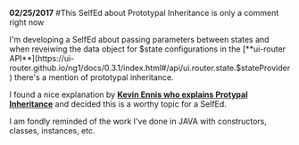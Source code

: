 **02/25/2017**
#This SelfEd about Prototypal Inheritance is only a comment right now 

I'm developing a SelfEd about passing parameters between states and when reveiwing the data object for $state configurations in the [**ui-router API**](https://ui-router.github.io/ng1/docs/0.3.1/index.html#/api/ui.router.state.$stateProvider) there's a mention of prototypal inheritance.

I found a nice explanation by [**Kevin Ennis who explains Protypal Inheritance**](https://medium.com/@kevincennis/prototypal-inheritance-781bccc97edb#.j1o7eenl4) and decided this is a worthy topic for a SelfEd.

I am fondly reminded of the work I've done in JAVA with constructors, classes, instances, etc.
